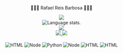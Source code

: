 <p align="center">
   🧑🏾‍💻  Rafael Reis Barbosa  🧑🏾‍💻
</p>
 

<div align="center">
  <a href="https://github.com/rafildzz">
    <img src="http://github-profile-summary-cards.vercel.app/api/cards/profile-details?username=rafildzz&theme=slateorange" />
  </a>
  
  </div>

<div align="center">
  <img src="https://github-readme-stats.vercel.app/api/top-langs/?username=rafildzz&langs_count=8&theme=great-gatsby" alt="Language stats.">
</div>

<div align="center">
  <a href="https://github.com/rafildzz">
    <img src="https://github-readme-streak-stats.herokuapp.com?user=rafildzz&theme=rising-sun&hide_border=true&exclude_days=Sun" />
  </a>
  
</div>
  
<div align="center">
  <a href="https://github.com/dawidolko">
    <img src="http://github-profile-summary-cards.vercel.app/api/cards/stats?username=rafildzz&theme=slateorange" />
    <img src="http://github-profile-summary-cards.vercel.app/api/cards/most-commit-language?username=rafildzz&theme=slateorange" />
  </a>
</div>

<div style="display: inline_block"; align="center"><br/>
  
  <img align="center" alt="HTML" src="https://img.shields.io/badge/MySQL-00000F?style=for-the-badge&logo=mysql&logoColor=white"/> 
  <img align="center" alt="Node" src="https://img.shields.io/badge/Java-ED8B00?style=for-the-badge&logo=java&logoColor=white"/> 
  <img align="center" alt="Python" src="https://img.shields.io/badge/Python-14354C?style=for-the-badge&logo=python&logoColor=white"/> 
  <img align="center" alt="Node" src="https://img.shields.io/badge/Node.js-43853D?style=for-the-badge&logo=node.js&logoColor=white"/> 
   <img align="center" alt="HTML" src="https://img.shields.io/badge/Amazon_AWS-232F3E?style=for-the-badge&logo=amazon-aws&logoColor=white"/> 
  <img align="center" alt="HTML" src="https://img.shields.io/badge/Microsoft_Azure-0089D6?style=for-the-badge&logo=microsoft-azure&logoColor=white"/> 
  
</div><br/><br/>
